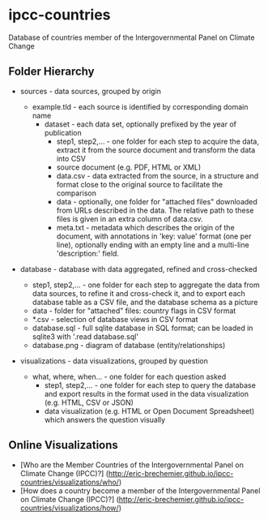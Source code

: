 ipcc-countries
==============

Database of countries member of the Intergovernmental Panel on Climate Change

## Folder Hierarchy

* sources - data sources, grouped by origin
  * example.tld - each source is identified by corresponding domain name
    * dataset - each data set, optionally prefixed by the year of publication
      * step1, step2,... - one folder for each step to acquire the data,
                           extract it from the source document and transform
                           the data into CSV
      * source document (e.g. PDF, HTML or XML)
      * data.csv - data extracted from the source,
                   in a structure and format
                   close to the original source
                   to facilitate the comparison
      * data - optionally, one folder for "attached files" downloaded
               from URLs described in the data. The relative path to
               these files is given in an extra column of data.csv.
      * meta.txt - metadata which describes the origin of the document,
                   with annotations in 'key: value' format (one per line),
                   optionally ending with an empty line and a multi-line
                   'description:' field.

* database - database with data aggregated, refined and cross-checked
  * step1, step2,... - one folder for each step to aggregate the data
                       from data sources, to refine it and cross-check it,
                       and to export each database table as a CSV file,
                       and the database schema as a picture
  * data - folder for "attached" files: country flags in CSV format
  * \*.csv - selection of database views in CSV format
  * database.sql - full sqlite database in SQL format;
                   can be loaded in sqlite3 with '.read database.sql'
  * database.png - diagram of database (entity/relationships)

* visualizations - data visualizations, grouped by question
  * what, where, when... - one folder for each question asked
    * step1, step2,... - one folder for each step to query the database and
                         export results in the format used in the data
                         visualization (e.g. HTML, CSV or JSON)
    * data visualization (e.g. HTML or Open Document Spreadsheet)
      which answers the question visually

## Online Visualizations

* [Who are the Member Countries of the Intergovernmental Panel on Climate Change (IPCC)?]
  (http://eric-brechemier.github.io/ipcc-countries/visualizations/who/)
* [How does a country become a member of the Intergovernmental Panel on Climate Change (IPCC)?]
  (http://eric-brechemier.github.io/ipcc-countries/visualizations/how/)

